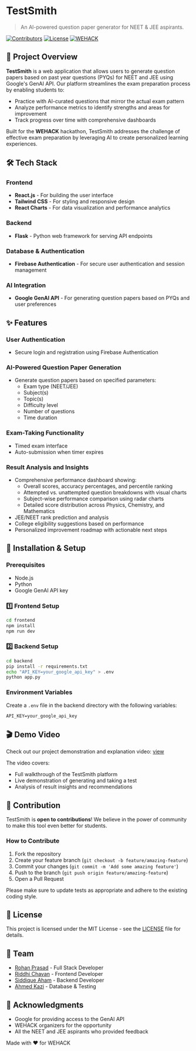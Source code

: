 # TestSmith

> An AI-powered question paper generator for NEET & JEE aspirants.

[![Contributors](https://img.shields.io/badge/contributors-welcome-brightgreen.svg)](CONTRIBUTING.md)
[![License](https://img.shields.io/badge/license-MIT-blue.svg)](LICENSE)
[![WEHACK](https://img.shields.io/badge/hackathon-WEHACK-purple.svg)](https://www.instagram.com/we_hack_online/)

## 📑 Project Overview

**TestSmith** is a web application that allows users to generate question papers based on past year questions (PYQs) for NEET and JEE using Google's GenAI API. Our platform streamlines the exam preparation process by enabling students to:

- Practice with AI-curated questions that mirror the actual exam pattern
- Analyze performance metrics to identify strengths and areas for improvement
- Track progress over time with comprehensive dashboards

Built for the **WEHACK** hackathon, TestSmith addresses the challenge of effective exam preparation by leveraging AI to create personalized learning experiences.

## 🛠️ Tech Stack

### Frontend
- **React.js** - For building the user interface
- **Tailwind CSS** - For styling and responsive design
- **React Charts** - For data visualization and performance analytics

### Backend
- **Flask** - Python web framework for serving API endpoints

### Database & Authentication
- **Firebase Authentication** - For secure user authentication and session management

### AI Integration
- **Google GenAI API** - For generating question papers based on PYQs and user preferences

## ✨ Features

### User Authentication
- Secure login and registration using Firebase Authentication

### AI-Powered Question Paper Generation
- Generate question papers based on specified parameters:
  - Exam type (NEET/JEE)
  - Subject(s)
  - Topic(s)
  - Difficulty level
  - Number of questions
  - Time duration

### Exam-Taking Functionality
- Timed exam interface
- Auto-submission when timer expires

### Result Analysis and Insights
- Comprehensive performance dashboard showing:
  - Overall scores, accuracy percentages, and percentile ranking
  - Attempted vs. unattempted question breakdowns with visual charts
  - Subject-wise performance comparison using radar charts
  - Detailed score distribution across Physics, Chemistry, and Mathematics
- JEE/NEET rank prediction and analysis
- College eligibility suggestions based on performance
- Personalized improvement roadmap with actionable next steps

## 🚀 Installation & Setup

### Prerequisites
- Node.js
- Python
- Google GenAI API key

### 1️⃣ Frontend Setup
```sh
cd frontend
npm install
npm run dev
```

### 2️⃣ Backend Setup
```sh
cd backend
pip install -r requirements.txt
echo "API_KEY=your_google_api_key" > .env
python app.py
```

### Environment Variables
Create a `.env` file in the backend directory with the following variables:
```
API_KEY=your_google_api_key
```



## 🎬 Demo Video

Check out our project demonstration and explanation video: 
[view](https://www.youtube.com/watch?v=demo-link)

The video covers:
- Full walkthrough of the TestSmith platform
- Live demonstration of generating and taking a test
- Analysis of result insights and recommendations

## 🤝 Contribution

TestSmith is **open to contributions**! We believe in the power of community to make this tool even better for students.

### How to Contribute
1. Fork the repository
2. Create your feature branch (`git checkout -b feature/amazing-feature`)
3. Commit your changes (`git commit -m 'Add some amazing feature'`)
4. Push to the branch (`git push origin feature/amazing-feature`)
5. Open a Pull Request

Please make sure to update tests as appropriate and adhere to the existing coding style.

## 📜 License

This project is licensed under the MIT License - see the [LICENSE](LICENSE) file for details.

## 👥 Team

- [Rohan Prasad](https://github.com/RohanPrasad007) - Full Stack Developer
- [Riddhi Chavan](https://github.com/Riddhi-chavan) - Frontend Developer
- [Siddique Aham](https://github.com/Siddique-Aham) - Backend Developer
- [Ahmed Kazi](https://github.com/IAK477) - Database & Testing

## 🙏 Acknowledgments

- Google for providing access to the GenAI API
- WEHACK organizers for the opportunity
- All the NEET and JEE aspirants who provided feedback


Made with ❤️ for WEHACK